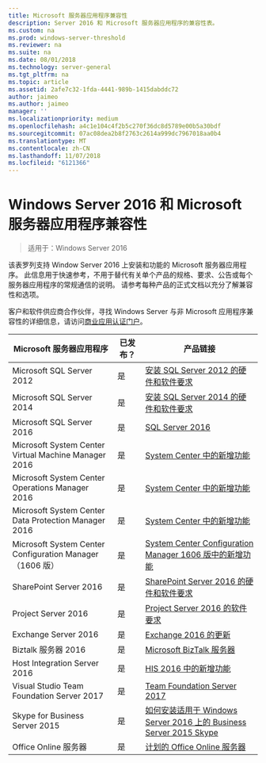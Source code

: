 ```yaml
---
title: Microsoft 服务器应用程序兼容性
description: Server 2016 和 Microsoft 服务器应用程序的兼容性表。
ms.custom: na
ms.prod: windows-server-threshold
ms.reviewer: na
ms.suite: na
ms.date: 08/01/2018
ms.technology: server-general
ms.tgt_pltfrm: na
ms.topic: article
ms.assetid: 2afe7c32-1fda-4441-989b-1415dabddc72
author: jaimeo
ms.author: jaimeo
manager: ''
ms.localizationpriority: medium
ms.openlocfilehash: a4c1e104c4f2b5c270f36dc8d5789e00b5a30bdf
ms.sourcegitcommit: 07ac08dea2b8f2763c2614a999dc7967018aa0b4
ms.translationtype: MT
ms.contentlocale: zh-CN
ms.lasthandoff: 11/07/2018
ms.locfileid: "6121366"
---
```

# Windows Server 2016 和 Microsoft 服务器应用程序兼容性

>适用于：Windows Server 2016

该表罗列支持 Window Server 2016 上安装和功能的 Microsoft 服务器应用程序。 此信息用于快速参考，不用于替代有关单个产品的规格、要求、公告或每个服务器应用程序的常规通信的说明。 请参考每种产品的正式文档以充分了解兼容性和选项。

客户和软件供应商合作伙伴，寻找 Windows Server 与非 Microsoft 应用程序兼容性的详细信息，请访问[商业应用认证门户](https://commercialappcertification.microsoft.com/)。

|Microsoft 服务器应用程序|  已发布？|  产品链接|
|-------------------------------------|--------------------------------------------|-------------------|
|Microsoft SQL Server 2012|是| [安装 SQL Server 2012 的硬件和软件要求](https://msdn.microsoft.com/library/ms143506(v=sql.110).aspx)|
|Microsoft SQL Server 2014|是|[安装 SQL Server 2014 的硬件和软件要求](https://msdn.microsoft.com/library/ms143506(SQL.120).aspx)|
|Microsoft SQL Server 2016| 是|    [SQL Server 2016](https://www.microsoft.com/en-us/cloud-platform/sql-server)| 
|Microsoft System Center Virtual Machine Manager 2016|  是|    [System Center 中的新增功能](https://technet.microsoft.com/system-center-docs/get-started/what-s-new-in-system-center)|
|Microsoft System Center Operations Manager 2016|   是|    [System Center 中的新增功能](https://technet.microsoft.com/system-center-docs/get-started/what-s-new-in-system-center)|
|Microsoft System Center Data Protection Manager 2016|  是|    [System Center 中的新增功能](https://technet.microsoft.com/system-center-docs/get-started/what-s-new-in-system-center)|
|Microsoft System Center Configuration Manager（1606 版）|  是|    [System Center Configuration Manager 1606 版中的新增功能](https://technet.microsoft.com/library/mt752488.aspx)|  
|SharePoint Server 2016|    是|    [SharePoint Server 2016 的硬件和软件要求](https://technet.microsoft.com/library/cc262485(v=office.16).aspx)|
|Project Server 2016|   是|    [Project Server 2016 的软件要求](https://technet.microsoft.com/library/ee683978(v=office.16).aspx)|
|Exchange Server 2016|  是|    [Exchange 2016 的更新](https://technet.microsoft.com/library/jj907309(v=exchg.160).aspx)| 
|Biztalk 服务器 2016|   是|    [Microsoft BizTalk 服务器](https://www.microsoft.com/en-us/cloud-platform/biztalk)|
|Host Integration Server 2016|  是|    [HIS 2016 中的新增功能](https://msdn.microsoft.com/library/mt670807.aspx)|
|Visual Studio Team Foundation Server 2017| 是|    [Team Foundation Server 2017](https://www.visualstudio.com/news/releasenotes/tfs2017-relnotes)| 
|Skype for Business Server 2015|    是|    [如何安装适用于 Windows Server 2016 上的 Business Server 2015 Skype](https://support.microsoft.com/en-gb/help/4015888/how-to-install-skype-for-business-server-2015-on-windows-server-2016)|
|Office Online 服务器|   是|  [计划的 Office Online 服务器](https://technet.microsoft.com/library/jj219435(v=office.16).aspx)|


